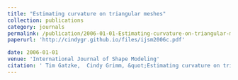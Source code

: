 ```yaml
---
title: "Estimating curvature on triangular meshes"
collection: publications
category: journals
permalink: /publication/2006-01-01-Estimating-curvature-on-triangular-meshes
paperurl: 'http://cindygr.github.io/files/ijsm2006c.pdf'

date: 2006-01-01
venue: 'International Journal of Shape Modeling'
citation: ' Tim Gatzke,  Cindy Grimm, &quot;Estimating curvature on triangular meshes.&quot; International Journal of Shape Modeling, 2006.'
---
```


